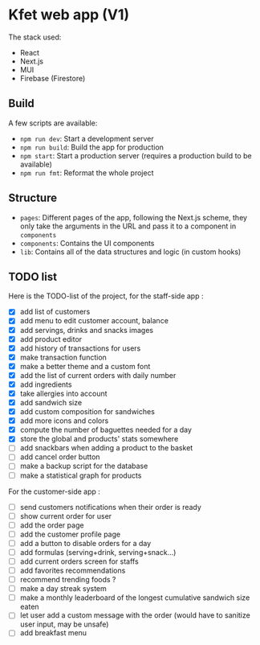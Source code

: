 # Kfet web app (V1)

The stack used:
* React
* Next.js
* MUI
* Firebase (Firestore)

## Build

A few scripts are available:
* `npm run dev`: Start a development server
* `npm run build`: Build the app for production
* `npm start`: Start a production server (requires a production build to be available)
* `npm run fmt`: Reformat the whole project

## Structure
* `pages`: Different pages of the app, following the Next.js scheme, they only take the arguments in the URL and pass it to a component in `components`
* `components`: Contains the UI components
* `lib`: Contains all of the data structures and logic (in custom hooks)

## TODO list

Here is the TODO-list of the project, for the staff-side app :
- [x] add list of customers
- [x] add menu to edit customer account, balance
- [x] add servings, drinks and snacks images
- [x] add product editor
- [x] add history of transactions for users
- [x] make transaction function
- [x] make a better theme and a custom font
- [x] add the list of current orders with daily number
- [x] add ingredients
- [x] take allergies into account
- [x] add sandwich size
- [x] add custom composition for sandwiches
- [x] add more icons and colors
- [x] compute the number of baguettes needed for a day
- [x] store the global and products' stats somewhere
- [ ] add snackbars when adding a product to the basket
- [ ] add cancel order button
- [ ] make a backup script for the database
- [ ] make a statistical graph for products

For the customer-side app :
- [ ] send customers notifications when their order is ready
- [ ] show current order for user
- [ ] add the order page
- [ ] add the customer profile page
- [ ] add a button to disable orders for a day
- [ ] add formulas (serving+drink, serving+snack...)
- [ ] add current orders screen for staffs
- [ ] add favorites recommendations
- [ ] recommend trending foods ?
- [ ] make a day streak system
- [ ] make a monthly leaderboard of the longest cumulative sandwich size eaten
- [ ] let user add a custom message with the order (would have to sanitize user input, may be unsafe)
- [ ] add breakfast menu